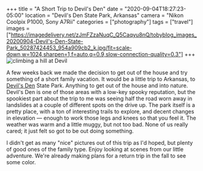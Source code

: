 +++
title = "A Short Trip to Devil's Den"
date = "2020-09-04T18:27:23-05:00"
location = "Devil's Den State Park, Arkansas"
camera = "Nikon Coolpix P1000, Sony A7Rii"
categories = ["photography"]
tags = ["travel"]
images = ["https://imagedelivery.net/zJmFZzaNuqC_Q5Caqyu8nQ/tobyblog_images_20200904-Devil's-Den-State-Park_50287424453_954a909cb2_k.jpg/fit=scale-down,w=1024,sharpen=1,f=auto,q=0.9,slow-connection-quality=0.3"]
+++
![climbing a hill at Devil](https://imagedelivery.net/zJmFZzaNuqC_Q5Caqyu8nQ/tobyblog_images_20200904-Devil's-Den-State-Park_50287424453_954a909cb2_k.jpg/fit=scale-down,w=780,sharpen=1,f=auto,q=0.9,slow-connection-quality=0.3)
<!--more-->
A few weeks back we made the decision to get out of the house and try something of a short family vacation. It would be a little trip to Arkansas, to [Devil's Den](https://www.amazon.com/Incident-Devils-story-Terry-Lovelace/dp/0692072012) State Park. Anything to get out of the house and into nature. Devil's Den is one of those areas with a low-key spooky reputation, but the spookiest part about the trip to me was seeing half the road worn away in landslides at a couple of different spots on the drive up. The park itself is a pretty place, with a ton of interesting trails to explore, and decent changes in elevation — enough to work those legs and knees so that you feel it. The weather was warm and a little muggy, but not too bad. None of us really cared; it just felt so got to be out doing something. 

I didn't get as many "nice" pictures out of this trip as I'd hoped, but plenty of good ones of the family type. Enjoy looking at scenes from our little adventure. We're already making plans for a return trip in the fall to see some color.

<div id="gallery">
		<img alt="" src="https://imagedelivery.net/zJmFZzaNuqC_Q5Caqyu8nQ/tobyblog_images_20200904-Devil's-Den-State-Park_50287436678_56842bf516_k.jpg/fit=scale-down,w=365,sharpen=1,f=auto,q=0.9,slow-connection-quality=0.3"
			data-image="https://imagedelivery.net/zJmFZzaNuqC_Q5Caqyu8nQ/tobyblog_images_20200904-Devil's-Den-State-Park_50287436678_56842bf516_k.jpg/fit=scale-down,w=1024,sharpen=1,f=auto,q=0.9,slow-connection-quality=0.3">
		<img alt="" src="https://imagedelivery.net/zJmFZzaNuqC_Q5Caqyu8nQ/tobyblog_images_20200904-Devil's-Den-State-Park_50287424453_954a909cb2_k.jpg/fit=scale-down,w=365,sharpen=1,f=auto,q=0.9,slow-connection-quality=0.3"
			data-image="https://imagedelivery.net/zJmFZzaNuqC_Q5Caqyu8nQ/tobyblog_images_20200904-Devil's-Den-State-Park_50287424453_954a909cb2_k.jpg/fit=scale-down,w=1024,sharpen=1,f=auto,q=0.9,slow-connection-quality=0.3">
		<img alt="" src="https://imagedelivery.net/zJmFZzaNuqC_Q5Caqyu8nQ/tobyblog_images_20200904-Devil's-Den-State-Park_50287424943_e515604266_k.jpg/fit=scale-down,w=365,sharpen=1,f=auto,q=0.9,slow-connection-quality=0.3"
			data-image="https://imagedelivery.net/zJmFZzaNuqC_Q5Caqyu8nQ/tobyblog_images_20200904-Devil's-Den-State-Park_50287424943_e515604266_k.jpg/fit=scale-down,w=1024,sharpen=1,f=auto,q=0.9,slow-connection-quality=0.3">
		<img alt="" src="https://imagedelivery.net/zJmFZzaNuqC_Q5Caqyu8nQ/tobyblog_images_20200904-Devil's-Den-State-Park_50288247852_41d75d4ca4_k.jpg/fit=scale-down,w=365,sharpen=1,f=auto,q=0.9,slow-connection-quality=0.3"
			data-image="https://imagedelivery.net/zJmFZzaNuqC_Q5Caqyu8nQ/tobyblog_images_20200904-Devil's-Den-State-Park_50288247852_41d75d4ca4_k.jpg/fit=scale-down,w=1024,sharpen=1,f=auto,q=0.9,slow-connection-quality=0.3">
		<img alt="" src="https://imagedelivery.net/zJmFZzaNuqC_Q5Caqyu8nQ/tobyblog_images_20200904-Devil's-Den-State-Park_50287420893_0de6ae64e5_o.jpg/fit=scale-down,w=360,sharpen=1,f=auto,q=0.9,slow-connection-quality=0.3"
			data-image="https://imagedelivery.net/zJmFZzaNuqC_Q5Caqyu8nQ/tobyblog_images_20200904-Devil's-Den-State-Park_50287420893_0de6ae64e5_o.jpg/fit=scale-down,w=1024,sharpen=1,f=auto,q=0.9,slow-connection-quality=0.3">
		<img alt="" src="https://imagedelivery.net/zJmFZzaNuqC_Q5Caqyu8nQ/tobyblog_images_20200904-Devil's-Den-State-Park_50287427888_fb0467dc3c_k.jpg/fit=scale-down,w=365,sharpen=1,f=auto,q=0.9,slow-connection-quality=0.3"
			data-image="https://imagedelivery.net/zJmFZzaNuqC_Q5Caqyu8nQ/tobyblog_images_20200904-Devil's-Den-State-Park_50287427888_fb0467dc3c_k.jpg/fit=scale-down,w=1024,sharpen=1,f=auto,q=0.9,slow-connection-quality=0.3">
		<img alt="" src="https://imagedelivery.net/zJmFZzaNuqC_Q5Caqyu8nQ/tobyblog_images_20200904-Devil's-Den-State-Park_50288247417_6192c746a6_o.jpg/fit=scale-down,w=360,sharpen=1,f=auto,q=0.9,slow-connection-quality=0.3"
			data-image="https://imagedelivery.net/zJmFZzaNuqC_Q5Caqyu8nQ/tobyblog_images_20200904-Devil's-Den-State-Park_50288247417_6192c746a6_o.jpg/fit=scale-down,w=1024,sharpen=1,f=auto,q=0.9,slow-connection-quality=0.3">
		<img alt="" src="https://imagedelivery.net/zJmFZzaNuqC_Q5Caqyu8nQ/tobyblog_images_20200904-Devil's-Den-State-Park_50287420753_ebe8a1835f_o.jpg/fit=scale-down,w=360,sharpen=1,f=auto,q=0.9,slow-connection-quality=0.3"
			data-image="https://imagedelivery.net/zJmFZzaNuqC_Q5Caqyu8nQ/tobyblog_images_20200904-Devil's-Den-State-Park_50287420753_ebe8a1835f_o.jpg/fit=scale-down,w=1024,sharpen=1,f=auto,q=0.9,slow-connection-quality=0.3">
		<img alt="" src="https://imagedelivery.net/zJmFZzaNuqC_Q5Caqyu8nQ/tobyblog_images_20200904-Devil's-Den-State-Park_50288255842_317e53d3dd_k.jpg/fit=scale-down,w=365,sharpen=1,f=auto,q=0.9,slow-connection-quality=0.3"
			data-image="https://imagedelivery.net/zJmFZzaNuqC_Q5Caqyu8nQ/tobyblog_images_20200904-Devil's-Den-State-Park_50288255842_317e53d3dd_k.jpg/fit=scale-down,w=1024,sharpen=1,f=auto,q=0.9,slow-connection-quality=0.3">
		<img alt="" src="https://imagedelivery.net/zJmFZzaNuqC_Q5Caqyu8nQ/tobyblog_images_20200904-Devil's-Den-State-Park_50288268547_0a86c66fd9_k.jpg/fit=scale-down,w=365,sharpen=1,f=auto,q=0.9,slow-connection-quality=0.3"
			data-image="https://imagedelivery.net/zJmFZzaNuqC_Q5Caqyu8nQ/tobyblog_images_20200904-Devil's-Den-State-Park_50288268547_0a86c66fd9_k.jpg/fit=scale-down,w=1024,sharpen=1,f=auto,q=0.9,slow-connection-quality=0.3">
		<img alt="" src="https://imagedelivery.net/zJmFZzaNuqC_Q5Caqyu8nQ/tobyblog_images_20200904-Devil's-Den-State-Park_50288259567_227025a05a_k.jpg/fit=scale-down,w=365,sharpen=1,f=auto,q=0.9,slow-connection-quality=0.3"
			data-image="https://imagedelivery.net/zJmFZzaNuqC_Q5Caqyu8nQ/tobyblog_images_20200904-Devil's-Den-State-Park_50288259567_227025a05a_k.jpg/fit=scale-down,w=1024,sharpen=1,f=auto,q=0.9,slow-connection-quality=0.3">
		<img alt="" src="https://imagedelivery.net/zJmFZzaNuqC_Q5Caqyu8nQ/tobyblog_images_20200904-Devil's-Den-State-Park_50288249842_1b2e4d50cb_k.jpg/fit=scale-down,w=365,sharpen=1,f=auto,q=0.9,slow-connection-quality=0.3"
			data-image="https://imagedelivery.net/zJmFZzaNuqC_Q5Caqyu8nQ/tobyblog_images_20200904-Devil's-Den-State-Park_50288249842_1b2e4d50cb_k.jpg/fit=scale-down,w=1024,sharpen=1,f=auto,q=0.9,slow-connection-quality=0.3">
		<img alt="" src="https://imagedelivery.net/zJmFZzaNuqC_Q5Caqyu8nQ/tobyblog_images_20200904-Devil's-Den-State-Park_50288095091_6fea47d79e_o.jpg/fit=scale-down,w=360,sharpen=1,f=auto,q=0.9,slow-connection-quality=0.3"
			data-image="https://imagedelivery.net/zJmFZzaNuqC_Q5Caqyu8nQ/tobyblog_images_20200904-Devil's-Den-State-Park_50288095091_6fea47d79e_o.jpg/fit=scale-down,w=1024,sharpen=1,f=auto,q=0.9,slow-connection-quality=0.3">
		<img alt="" src="https://imagedelivery.net/zJmFZzaNuqC_Q5Caqyu8nQ/tobyblog_images_20200904-Devil's-Den-State-Park_50288260147_d6019f1dee_k.jpg/fit=scale-down,w=365,sharpen=1,f=auto,q=0.9,slow-connection-quality=0.3"
			data-image="https://imagedelivery.net/zJmFZzaNuqC_Q5Caqyu8nQ/tobyblog_images_20200904-Devil's-Den-State-Park_50288260147_d6019f1dee_k.jpg/fit=scale-down,w=1024,sharpen=1,f=auto,q=0.9,slow-connection-quality=0.3">
		<img alt="" src="https://imagedelivery.net/zJmFZzaNuqC_Q5Caqyu8nQ/tobyblog_images_20200904-Devil's-Den-State-Park_50288252997_38b7d1a87f_k.jpg/fit=scale-down,w=365,sharpen=1,f=auto,q=0.9,slow-connection-quality=0.3"
			data-image="https://imagedelivery.net/zJmFZzaNuqC_Q5Caqyu8nQ/tobyblog_images_20200904-Devil's-Den-State-Park_50288252997_38b7d1a87f_k.jpg/fit=scale-down,w=1024,sharpen=1,f=auto,q=0.9,slow-connection-quality=0.3">
		<img alt="" src="https://imagedelivery.net/zJmFZzaNuqC_Q5Caqyu8nQ/tobyblog_images_20200904-Devil's-Den-State-Park_50288116831_f6d6a761e0_k.jpg/fit=scale-down,w=365,sharpen=1,f=auto,q=0.9,slow-connection-quality=0.3"
			data-image="https://imagedelivery.net/zJmFZzaNuqC_Q5Caqyu8nQ/tobyblog_images_20200904-Devil's-Den-State-Park_50288116831_f6d6a761e0_k.jpg/fit=scale-down,w=1024,sharpen=1,f=auto,q=0.9,slow-connection-quality=0.3">
		<img alt="" src="https://imagedelivery.net/zJmFZzaNuqC_Q5Caqyu8nQ/tobyblog_images_20200904-Devil's-Den-State-Park_50287420433_f887b00413_o.jpg/fit=scale-down,w=360,sharpen=1,f=auto,q=0.9,slow-connection-quality=0.3"
			data-image="https://imagedelivery.net/zJmFZzaNuqC_Q5Caqyu8nQ/tobyblog_images_20200904-Devil's-Den-State-Park_50287420433_f887b00413_o.jpg/fit=scale-down,w=1024,sharpen=1,f=auto,q=0.9,slow-connection-quality=0.3">
		<img alt="" src="https://imagedelivery.net/zJmFZzaNuqC_Q5Caqyu8nQ/tobyblog_images_20200904-Devil's-Den-State-Park_50287420358_b260a4143d_k.jpg/fit=scale-down,w=365,sharpen=1,f=auto,q=0.9,slow-connection-quality=0.3"
			data-image="https://imagedelivery.net/zJmFZzaNuqC_Q5Caqyu8nQ/tobyblog_images_20200904-Devil's-Den-State-Park_50287420358_b260a4143d_k.jpg/fit=scale-down,w=1024,sharpen=1,f=auto,q=0.9,slow-connection-quality=0.3">
		<img alt="" src="https://imagedelivery.net/zJmFZzaNuqC_Q5Caqyu8nQ/tobyblog_images_20200904-Devil's-Den-State-Park_50287441078_7c37a4ed59_k.jpg/fit=scale-down,w=365,sharpen=1,f=auto,q=0.9,slow-connection-quality=0.3"
			data-image="https://imagedelivery.net/zJmFZzaNuqC_Q5Caqyu8nQ/tobyblog_images_20200904-Devil's-Den-State-Park_50287441078_7c37a4ed59_k.jpg/fit=scale-down,w=1024,sharpen=1,f=auto,q=0.9,slow-connection-quality=0.3">
		<img alt="" src="https://imagedelivery.net/zJmFZzaNuqC_Q5Caqyu8nQ/tobyblog_images_20200904-Devil's-Den-State-Park_50288269072_db90f459c4_k.jpg/fit=scale-down,w=365,sharpen=1,f=auto,q=0.9,slow-connection-quality=0.3"
			data-image="https://imagedelivery.net/zJmFZzaNuqC_Q5Caqyu8nQ/tobyblog_images_20200904-Devil's-Den-State-Park_50288269072_db90f459c4_k.jpg/fit=scale-down,w=1024,sharpen=1,f=auto,q=0.9,slow-connection-quality=0.3">
		<img alt="" src="https://imagedelivery.net/zJmFZzaNuqC_Q5Caqyu8nQ/tobyblog_images_20200904-Devil's-Den-State-Park_50288097666_a693d26070_k.jpg/fit=scale-down,w=365,sharpen=1,f=auto,q=0.9,slow-connection-quality=0.3"
			data-image="https://imagedelivery.net/zJmFZzaNuqC_Q5Caqyu8nQ/tobyblog_images_20200904-Devil's-Den-State-Park_50288097666_a693d26070_k.jpg/fit=scale-down,w=1024,sharpen=1,f=auto,q=0.9,slow-connection-quality=0.3">
		<img alt="" src="https://imagedelivery.net/zJmFZzaNuqC_Q5Caqyu8nQ/tobyblog_images_20200904-Devil's-Den-State-Park_50288096326_62ec6d5e2e_k.jpg/fit=scale-down,w=365,sharpen=1,f=auto,q=0.9,slow-connection-quality=0.3"
			data-image="https://imagedelivery.net/zJmFZzaNuqC_Q5Caqyu8nQ/tobyblog_images_20200904-Devil's-Den-State-Park_50288096326_62ec6d5e2e_k.jpg/fit=scale-down,w=1024,sharpen=1,f=auto,q=0.9,slow-connection-quality=0.3">
		<img alt="" src="https://imagedelivery.net/zJmFZzaNuqC_Q5Caqyu8nQ/tobyblog_images_20200904-Devil's-Den-State-Park_50288097096_5a6c6c6b2f_o.jpg/fit=scale-down,w=360,sharpen=1,f=auto,q=0.9,slow-connection-quality=0.3"
			data-image="https://imagedelivery.net/zJmFZzaNuqC_Q5Caqyu8nQ/tobyblog_images_20200904-Devil's-Den-State-Park_50288097096_5a6c6c6b2f_o.jpg/fit=scale-down,w=1024,sharpen=1,f=auto,q=0.9,slow-connection-quality=0.3">
		<img alt="" src="https://imagedelivery.net/zJmFZzaNuqC_Q5Caqyu8nQ/tobyblog_images_20200904-Devil's-Den-State-Park_50287430913_bd696afcc9_k.jpg/fit=scale-down,w=365,sharpen=1,f=auto,q=0.9,slow-connection-quality=0.3"
			data-image="https://imagedelivery.net/zJmFZzaNuqC_Q5Caqyu8nQ/tobyblog_images_20200904-Devil's-Den-State-Park_50287430913_bd696afcc9_k.jpg/fit=scale-down,w=1024,sharpen=1,f=auto,q=0.9,slow-connection-quality=0.3">
		<img alt="" src="https://imagedelivery.net/zJmFZzaNuqC_Q5Caqyu8nQ/tobyblog_images_20200904-Devil's-Den-State-Park_50288095206_8d33daae53_o.jpg/fit=scale-down,w=360,sharpen=1,f=auto,q=0.9,slow-connection-quality=0.3"
			data-image="https://imagedelivery.net/zJmFZzaNuqC_Q5Caqyu8nQ/tobyblog_images_20200904-Devil's-Den-State-Park_50288095206_8d33daae53_o.jpg/fit=scale-down,w=1024,sharpen=1,f=auto,q=0.9,slow-connection-quality=0.3">
		<img alt="" src="https://imagedelivery.net/zJmFZzaNuqC_Q5Caqyu8nQ/tobyblog_images_20200904-Devil's-Den-State-Park_50288096946_cb5fc20b93_k.jpg/fit=scale-down,w=365,sharpen=1,f=auto,q=0.9,slow-connection-quality=0.3"
			data-image="https://imagedelivery.net/zJmFZzaNuqC_Q5Caqyu8nQ/tobyblog_images_20200904-Devil's-Den-State-Park_50288096946_cb5fc20b93_k.jpg/fit=scale-down,w=1024,sharpen=1,f=auto,q=0.9,slow-connection-quality=0.3">
		<img alt="" src="https://imagedelivery.net/zJmFZzaNuqC_Q5Caqyu8nQ/tobyblog_images_20200904-Devil's-Den-State-Park_50288094746_4aa45ca43b_o.jpg/fit=scale-down,w=360,sharpen=1,f=auto,q=0.9,slow-connection-quality=0.3"
			data-image="https://imagedelivery.net/zJmFZzaNuqC_Q5Caqyu8nQ/tobyblog_images_20200904-Devil's-Den-State-Park_50288094746_4aa45ca43b_o.jpg/fit=scale-down,w=1024,sharpen=1,f=auto,q=0.9,slow-connection-quality=0.3">
		<img alt="" src="https://imagedelivery.net/zJmFZzaNuqC_Q5Caqyu8nQ/tobyblog_images_20200904-Devil's-Den-State-Park_50288095036_f79e72e1f6_o.jpg/fit=scale-down,w=360,sharpen=1,f=auto,q=0.9,slow-connection-quality=0.3"
			data-image="https://imagedelivery.net/zJmFZzaNuqC_Q5Caqyu8nQ/tobyblog_images_20200904-Devil's-Den-State-Park_50288095036_f79e72e1f6_o.jpg/fit=scale-down,w=1024,sharpen=1,f=auto,q=0.9,slow-connection-quality=0.3">
		<img alt="" src="https://imagedelivery.net/zJmFZzaNuqC_Q5Caqyu8nQ/tobyblog_images_20200904-Devil's-Den-State-Park_50288246877_f6b876a562_o.jpg/fit=scale-down,w=360,sharpen=1,f=auto,q=0.9,slow-connection-quality=0.3"
			data-image="https://imagedelivery.net/zJmFZzaNuqC_Q5Caqyu8nQ/tobyblog_images_20200904-Devil's-Den-State-Park_50288246877_f6b876a562_o.jpg/fit=scale-down,w=1024,sharpen=1,f=auto,q=0.9,slow-connection-quality=0.3">
		<img alt="" src="https://imagedelivery.net/zJmFZzaNuqC_Q5Caqyu8nQ/tobyblog_images_20200904-Devil's-Den-State-Park_50287420958_199fb2e149_o.jpg/fit=scale-down,w=360,sharpen=1,f=auto,q=0.9,slow-connection-quality=0.3"
			data-image="https://imagedelivery.net/zJmFZzaNuqC_Q5Caqyu8nQ/tobyblog_images_20200904-Devil's-Den-State-Park_50287420958_199fb2e149_o.jpg/fit=scale-down,w=1024,sharpen=1,f=auto,q=0.9,slow-connection-quality=0.3">
</div>
